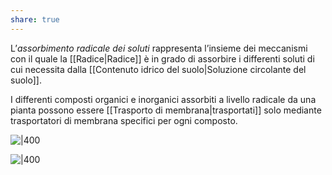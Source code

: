 ```yaml
---
share: true
---
```

L’*assorbimento radicale dei soluti* rappresenta l’insieme dei meccanismi con il quale la [[Radice|Radice]] è in grado di assorbire i differenti soluti di cui necessita dalla [[Contenuto idrico del suolo|Soluzione circolante del suolo]].

I differenti composti organici e inorganici assorbiti a livello radicale da una pianta possono essere [[Trasporto di membrana|trasportati]] solo mediante trasportatori di membrana specifici per ogni composto.

![|400](7675733074e08293e937b674c085cf64_MD5%201.png)

![|400](4bcd3baa85bc06ba92b495b5985f70b9_MD5%201.png)
